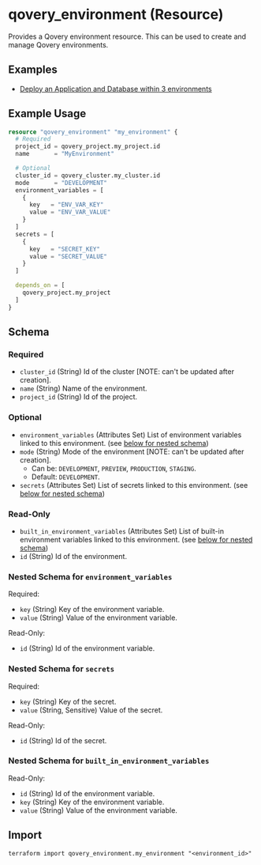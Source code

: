# qovery_environment (Resource)

Provides a Qovery environment resource. This can be used to create and manage Qovery environments.

## Examples

* [Deploy an Application and Database within 3 environments](https://github.com/Qovery/terraform-examples/tree/main/examples/deploy-an-application-within-3-environments)

## Example Usage
```terraform
resource "qovery_environment" "my_environment" {
  # Required
  project_id = qovery_project.my_project.id
  name       = "MyEnvironment"

  # Optional
  cluster_id = qovery_cluster.my_cluster.id
  mode       = "DEVELOPMENT"
  environment_variables = [
    {
      key   = "ENV_VAR_KEY"
      value = "ENV_VAR_VALUE"
    }
  ]
  secrets = [
    {
      key   = "SECRET_KEY"
      value = "SECRET_VALUE"
    }
  ]

  depends_on = [
    qovery_project.my_project
  ]
}
```

<!-- schema generated by tfplugindocs -->
## Schema

### Required

- `cluster_id` (String) Id of the cluster [NOTE: can't be updated after creation].
- `name` (String) Name of the environment.
- `project_id` (String) Id of the project.

### Optional

- `environment_variables` (Attributes Set) List of environment variables linked to this environment. (see [below for nested schema](#nestedatt--environment_variables))
- `mode` (String) Mode of the environment [NOTE: can't be updated after creation].
	- Can be: `DEVELOPMENT`, `PREVIEW`, `PRODUCTION`, `STAGING`.
	- Default: `DEVELOPMENT`.
- `secrets` (Attributes Set) List of secrets linked to this environment. (see [below for nested schema](#nestedatt--secrets))

### Read-Only

- `built_in_environment_variables` (Attributes Set) List of built-in environment variables linked to this environment. (see [below for nested schema](#nestedatt--built_in_environment_variables))
- `id` (String) Id of the environment.

<a id="nestedatt--environment_variables"></a>
### Nested Schema for `environment_variables`

Required:

- `key` (String) Key of the environment variable.
- `value` (String) Value of the environment variable.

Read-Only:

- `id` (String) Id of the environment variable.


<a id="nestedatt--secrets"></a>
### Nested Schema for `secrets`

Required:

- `key` (String) Key of the secret.
- `value` (String, Sensitive) Value of the secret.

Read-Only:

- `id` (String) Id of the secret.


<a id="nestedatt--built_in_environment_variables"></a>
### Nested Schema for `built_in_environment_variables`

Read-Only:

- `id` (String) Id of the environment variable.
- `key` (String) Key of the environment variable.
- `value` (String) Value of the environment variable.
## Import
```shell
terraform import qovery_environment.my_environment "<environment_id>"
```
